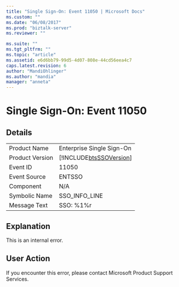 ```yaml
---
title: "Single Sign-On: Event 11050 | Microsoft Docs"
ms.custom: ""
ms.date: "06/08/2017"
ms.prod: "biztalk-server"
ms.reviewer: ""

ms.suite: ""
ms.tgt_pltfrm: ""
ms.topic: "article"
ms.assetid: e6d6bb79-99d5-4d07-808e-44cd56eea4c7
caps.latest.revision: 6
author: "MandiOhlinger"
ms.author: "mandia"
manager: "anneta"
---
```

# Single Sign-On: Event 11050
## Details  
  
|                 |                                                            |
|-----------------|------------------------------------------------------------|
|  Product Name   |                 Enterprise Single Sign-On                  |
| Product Version | [!INCLUDE[btsSSOVersion](../includes/btsssoversion-md.md)] |
|    Event ID     |                           11050                            |
|  Event Source   |                           ENTSSO                           |
|    Component    |                            N/A                             |
|  Symbolic Name  |                       SSO_INFO_LINE                        |
|  Message Text   |                         SSO: %1%r                          |
  
## Explanation  
 This is an internal error.  
  
## User Action  
 If you encounter this error, please contact Microsoft Product Support Services.